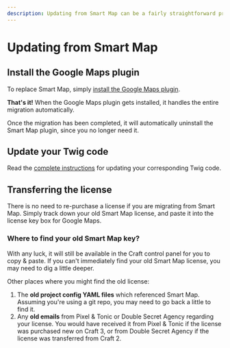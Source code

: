 ```yaml
---
description: Updating from Smart Map can be a fairly straightforward process. Learn how to easily switch plugins and adjust your Twig templates accordingly.
---
```


# Updating from Smart Map

## Install the Google Maps plugin

To replace Smart Map, simply [install the Google Maps plugin](/getting-started/).

**That's it!** When the Google Maps plugin gets installed, it handles the entire migration automatically.

Once the migration has been completed, it will automatically uninstall the Smart Map plugin, since you no longer need it.

<!--
:::warning Update in All Environments
Before removing the `craft-smartmap` package from Composer, make sure you have updated the plugin in **all environments**! If possible, these should be handled as separate deployments.

Once all environments are safely running the new Google Maps plugin, _then_ it will be safe to remove this line from your `composer.json` file:

```js
    "doublesecretagency/craft-smartmap": "^3.x",
```
:::
-->

## Update your Twig code

Read the [complete instructions](/updating-from-smart-map/) for updating your corresponding Twig code.

## Transferring the license

There is no need to re-purchase a license if you are migrating from Smart Map. Simply track down your old Smart Map license, and paste it into the license key box for Google Maps.

### Where to find your old Smart Map key?

With any luck, it will still be available in the Craft control panel for you to copy & paste. If you can't immediately find your old Smart Map license, you may need to dig a little deeper.

Other places where you might find the old license:

1. The **old project config YAML files** which referenced Smart Map. Assuming you're using a git repo, you may need to go back a little to find it.
2. Any **old emails** from Pixel & Tonic or Double Secret Agency regarding your license. You would have received it from Pixel & Tonic if the license was purchased new on Craft 3, or from Double Secret Agency if the license was transferred from Craft 2.
